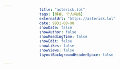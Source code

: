 ---
                title: "asterisk.lol"
                tags: [博客, 个人网站]
                externalUrl: "https://asterisk.lol"
                date: 9931-08-08
                showDate: false
                showAuthor: false
                showReadingTime: false
                showEdit: false
                showLikes: false
                showViews: false
                layoutBackgroundHeaderSpace: false
                ---

